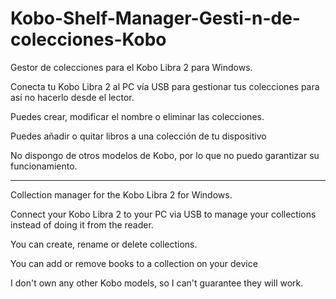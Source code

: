 # Kobo-Shelf-Manager-Gesti-n-de-colecciones-Kobo
Gestor de colecciones para el Kobo Libra 2 para Windows.

Conecta tu Kobo Libra 2 al PC vía USB para gestionar tus colecciones para así no hacerlo desde el lector.

Puedes crear, modificar el nombre o eliminar las colecciones.

Puedes añadir o quitar libros a una colección de tu dispositivo

No dispongo de otros modelos de Kobo, por lo que no puedo garantizar su funcionamiento.
______________________________________________________________________________________________________________________________________________________________________

Collection manager for the Kobo Libra 2 for Windows.

Connect your Kobo Libra 2 to your PC via USB to manage your collections instead of doing it from the reader.

You can create, rename or delete collections.

You can add or remove books to a collection on your device

I don't own any other Kobo models, so I can't guarantee they will work.
